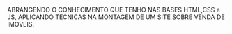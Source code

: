 ABRANGENDO O CONHECIMENTO QUE TENHO NAS BASES HTML,CSS e JS, APLICANDO TECNICAS NA MONTAGEM DE UM SITE SOBRE VENDA DE IMOVEIS.
